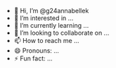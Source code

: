 - 👋 Hi, I’m @g24annabellek
- 👀 I’m interested in ...
- 🌱 I’m currently learning ...
- 💞️ I’m looking to collaborate on ...
- 📫 How to reach me ...
- 😄 Pronouns: ...
- ⚡ Fun fact: ...

<!---
g24annabellek/g24annabellek is a ✨ special ✨ repository because its `README.md` (this file) appears on your GitHub profile.
You can click the Preview link to take a look at your changes.
--->

